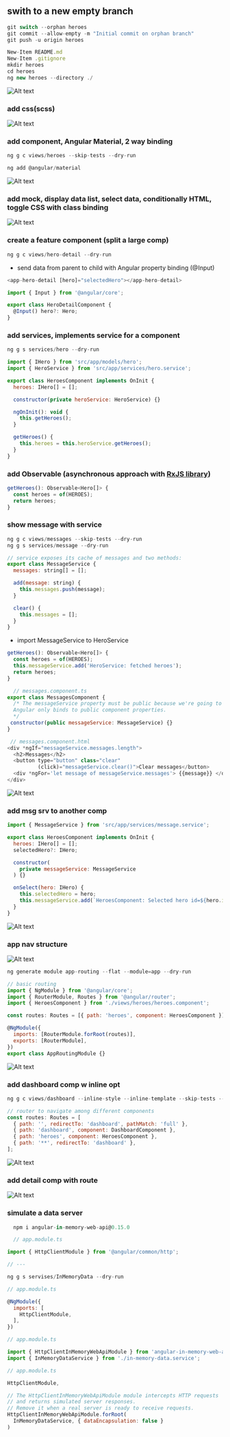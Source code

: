 ## swith to a new empty branch

```javascript
git switch --orphan heroes
git commit --allow-empty -m "Initial commit on orphan branch"
git push -u origin heroes
```

```javascript
New-Item README.md
New-Item .gitignore
mkdir heroes
cd heroes
ng new heroes --directory ./
```

![Alt text](heroes/src/readmeAssets/init-app.png)

### add css(scss)

![Alt text](heroes/src/readmeAssets/init-app-w-css.png)

### add component, Angular Material, 2 way binding

```javascript
ng g c views/heroes --skip-tests --dry-run

ng add @angular/material
```

![Alt text](heroes/src/readmeAssets/add-material.png)

### add mock, display data list, select data, conditionally HTML, toggle CSS with class binding

![Alt text](heroes/src/readmeAssets/hero-upd.png)

### create a feature component (split a large comp)

```javascript
ng g c views/hero-detail --dry-run
```

- send data from parent to child with Angular property binding (@Input)

```javascript
<app-hero-detail [hero]="selectedHero"></app-hero-detail>

import { Input } from '@angular/core';

export class HeroDetailComponent {
  @Input() hero?: Hero;
}
```

### add services, implements service for a component

```javascript
ng g s services/hero --dry-run

import { IHero } from 'src/app/models/hero';
import { HeroService } from 'src/app/services/hero.service';

export class HeroesComponent implements OnInit {
  heroes: IHero[] = [];

  constructor(private heroService: HeroService) {}

  ngOnInit(): void {
    this.getHeroes();
  }

  getHeroes() {
    this.heroes = this.heroService.getHeroes();
  }
}

```

### add Observable (asynchronous approach with [RxJS library](https://rxjs.dev/))

```javascript
getHeroes(): Observable<Hero[]> {
  const heroes = of(HEROES);
  return heroes;
}

```

### show message with service

```javascript
ng g c views/messages --skip-tests --dry-run
ng g s services/message --dry-run

// service exposes its cache of messages and two methods:
export class MessageService {
  messages: string[] = [];

  add(message: string) {
    this.messages.push(message);
  }

  clear() {
    this.messages = [];
  }
}
```

- import MessageService to HeroService
<!-- This is an example of a typical service-in-service scenario in which we inject the MessageService into the HeroService which is injected into the HeroesComponent. -->

```javascript
getHeroes(): Observable<Hero[]> {
  const heroes = of(HEROES);
  this.messageService.add('HeroService: fetched heroes');
  return heroes;
}

  // messages.component.ts
export class MessagesComponent {
  /* The messageService property must be public because we're going to bind to it in the template.
  Angular only binds to public component properties.
  */
 constructor(public messageService: MessageService) {}
}

 // messages.component.html
<div *ngIf="messageService.messages.length">
  <h2>Messages</h2>
  <button type="button" class="clear"
          (click)="messageService.clear()">Clear messages</button>
  <div *ngFor='let message of messageService.messages'> {{message}} </div>
</div>
```

![Alt text](heroes/src/readmeAssets/message-service.png)

### add msg srv to another comp

```javascript
import { MessageService } from 'src/app/services/message.service';

export class HeroesComponent implements OnInit {
  heroes: IHero[] = [];
  selectedHero?: IHero;

  constructor(
    private messageService: MessageService
  ) {}

  onSelect(hero: IHero) {
    this.selectedHero = hero;
    this.messageService.add(`HeroesComponent: Selected hero id=${hero.id}`);
  }
}
```

![Alt text](heroes/src/readmeAssets/msg-service.png)

### app nav structure

![Alt text](heroes/src/readmeAssets/nav-structure.png)

```javascript
ng generate module app-routing --flat --module=app --dry-run

// basic routing
import { NgModule } from '@angular/core';
import { RouterModule, Routes } from '@angular/router';
import { HeroesComponent } from './views/heroes/heroes.component';

const routes: Routes = [{ path: 'heroes', component: HeroesComponent }];

@NgModule({
  imports: [RouterModule.forRoot(routes)],
  exports: [RouterModule],
})
export class AppRoutingModule {}
```

![Alt text](heroes/src/readmeAssets/nav-structure.png)

### add dashboard comp w inline opt

```javascript
ng g c views/dashboard --inline-style --inline-template --skip-tests --dry-run

// router to navigate among different components
const routes: Routes = [
  { path: '', redirectTo: 'dashboard', pathMatch: 'full' },
  { path: 'dashboard', component: DashboardComponent },
  { path: 'heroes', component: HeroesComponent },
  { path: '**', redirectTo: 'dashboard' },
];

```

![Alt text](heroes/src/readmeAssets/add-routes.png)

### add detail comp with route

![Alt text](heroes/src/readmeAssets/detail-comp.png)

### simulate a data server

```javascript
  npm i angular-in-memory-web-api@0.15.0

  // app.module.ts

import { HttpClientModule } from '@angular/common/http';

// ---

ng g s servises/InMemoryData --dry-run

// app.module.ts

@NgModule({
  imports: [
    HttpClientModule,
  ],
})

// app.module.ts

import { HttpClientInMemoryWebApiModule } from 'angular-in-memory-web-api';
import { InMemoryDataService } from './in-memory-data.service';

// app.module.ts

HttpClientModule,

// The HttpClientInMemoryWebApiModule module intercepts HTTP requests
// and returns simulated server responses.
// Remove it when a real server is ready to receive requests.
HttpClientInMemoryWebApiModule.forRoot(
  InMemoryDataService, { dataEncapsulation: false }
)
```
